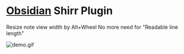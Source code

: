 # [Obsidian](https://obsidian.md/) Shirr Plugin

Resize note view width by Alt+Wheel
No more need for "Readable line length"

![demo.gif](https://github.com/flagrantior/obsidian-shirr/blob/master/demo/demo.gif)
